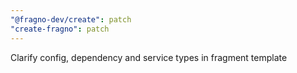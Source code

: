 ```yaml
---
"@fragno-dev/create": patch
"create-fragno": patch
---
```


Clarify config, dependency and service types in fragment template
